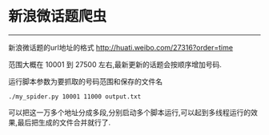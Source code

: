 # 新浪微话题爬虫

***

新浪微话题的url地址的格式 http://huati.weibo.com/27316?order=time 

范围大概在 10001 到 27500 左右,最新更新的话题会按顺序增加号码.

运行脚本参数为要抓取的号码范围和保存的文件名

`./my_spider.py 10001 11000 output.txt`

可以把这一万多个地址分成多段,分别启动多个脚本运行,可以起到多线程运行的效果,最后把生成的文件合并就行了.
